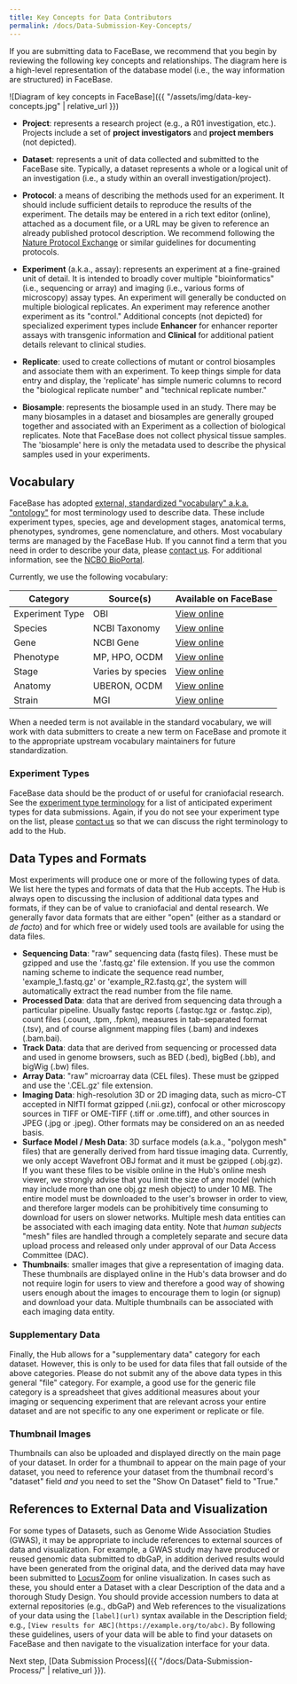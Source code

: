 ```yaml
---
title: Key Concepts for Data Contributors
permalink: /docs/Data-Submission-Key-Concepts/
---
```


If you are submitting data to FaceBase, we recommend that you begin by reviewing the following key concepts and relationships. The diagram here is a high-level representation of the database model (i.e., the way information are structured) in FaceBase.

![Diagram of key concepts in FaceBase]({{ "/assets/img/data-key-concepts.jpg" | relative_url }})

- **Project**: represents a research project (e.g., a R01 investigation, etc.). Projects include a set of **project investigators** and **project members** (not depicted).

- **Dataset**: represents a unit of data collected and submitted to the FaceBase site. Typically, a dataset represents a whole or a logical unit of an investigation (i.e., a study within an overall investigation/project).

- **Protocol**: a means of describing the methods used for an experiment. It should include sufficient details to reproduce the results of the experiment. The details may be entered in a rich text editor (online), attached as a document file, or a URL may be given to reference an already published protocol description. We recommend following the [Nature Protocol Exchange](https://protocolexchange.researchsquare.com/protocol-exchange/guidelines) or similar guidelines for documenting protocols.

- **Experiment** (a.k.a., assay): represents an experiment at a fine-grained unit of detail. It is intended to broadly cover multiple "bioinformatics" (i.e., sequencing or array) and imaging (i.e., various forms of microscopy) assay types. An experiment will generally be conducted on multiple biological replicates. An experiment may reference another experiment as its "control." Additional concepts (not depicted) for specialized experiment types include **Enhancer** for enhancer reporter assays with transgenic information and **Clinical** for additional patient details relevant to clinical studies.

- **Replicate**: used to create collections of mutant or control biosamples and associate them with an experiment. To keep things simple for data entry and display, the 'replicate' has simple numeric columns to record the "biological replicate number" and "technical replicate number."

- **Biosample**: represents the biosample used in an study. There may be many biosamples in a dataset and biosamples are generally grouped together and associated with an Experiment as a collection of biological replicates. Note that FaceBase does not collect physical tissue samples. The 'biosample' here is only the metadata used to describe the physical samples used in your experiments.

## Vocabulary

FaceBase has adopted [external, standardized "vocabulary" a.k.a. "ontology"](https://en.wikipedia.org/wiki/Ontology_(information_science))
 for most terminology used to describe data. These include experiment types, species,
age and development stages, anatomical terms, phenotypes, syndromes, gene nomenclature, and
others. Most vocabulary terms are managed by the FaceBase Hub. If you cannot find a term that
you need in order to describe your data, please [contact us](mailto:help@facebase.org). For
additional information, see the [NCBO BioPortal](https://bioportal.bioontology.org/).

Currently, we use the following vocabulary:

| Category        | Source(s)         | Available on FaceBase                                                             |
|-----------------|-------------------|-----------------------------------------------------------------------------------|
| Experiment Type | OBI               | [View online](https://www.facebase.org/chaise/recordset/#1/vocab:experiment_type) |
| Species         | NCBI Taxonomy     | [View online](https://www.facebase.org/chaise/recordset/#1/vocab:species)         |
| Gene            | NCBI Gene         | [View online](https://www.facebase.org/chaise/recordset/#1/vocab:gene)            |
| Phenotype       | MP, HPO, OCDM     | [View online](https://www.facebase.org/chaise/recordset/#1/vocab:phenotype)       |
| Stage           | Varies by species | [View online](https://www.facebase.org/chaise/recordset/#1/vocab:stage)           |
| Anatomy         | UBERON, OCDM      | [View online](https://www.facebase.org/chaise/recordset/#1/vocab:anatomy)         |
| Strain          | MGI               | [View online](https://www.facebase.org/chaise/recordset/#1/vocab:strain)          |

When a needed term is not available in the standard vocabulary, we will work with data submitters to create a new term on FaceBase and promote it to the appropriate upstream vocabulary maintainers for future standardization.

### Experiment Types

FaceBase data should be the product of or useful for craniofacial research. See the [experiment type terminology](https://www.facebase.org/chaise/recordset/#1/vocab:experiment_type@sort(name)) for a list of anticipated
experiment types for data submissions. Again, if you do not see your experiment type on the list, please
[contact us](mailto:help@facebase.org) so that we can discuss the right terminology to add to the Hub.

## Data Types and Formats

Most experiments will produce one or more of the following types of data. We list here the types
and formats of data that the Hub accepts. The Hub is always open to discussing the inclusion of
additional data types and formats, if they can be of value to craniofacial and dental research.
We generally favor data formats that are either "open" (either as a standard or _de facto_) and for
which free or widely used tools are available for using the data files.

- **Sequencing Data**: "raw" sequencing data (fastq files). These must be gzipped and use the '.fastq.gz' file extension. If you use the common naming scheme to indicate the sequence read number, 'example_1.fastq.gz' or 'example_R2.fastq.gz', the system will automatically extract the read number from the file name.
- **Processed Data**: data that are derived from sequencing data through a particular pipeline. Usually fastqc reports (.fastqc.tgz or .fastqc.zip), count files (.count, .tpm, .fpkm), measures in tab-separated format (.tsv), and of course alignment mapping files (.bam) and indexes (.bam.bai).
- **Track Data**: data that are derived from sequencing or processed data and used in genome browsers, such as BED (.bed), bigBed (.bb), and bigWig (.bw) files.
- **Array Data**: "raw" microarray data (CEL files). These must be gzipped and use the '.CEL.gz' file extension.
- **Imaging Data**: high-resolution 3D or 2D imaging data, such as micro-CT accepted in NIfTI format gzipped (.nii.gz), confocal or other microscopy sources in TIFF or OME-TIFF (.tiff or .ome.tiff), and other sources in JPEG (.jpg or .jpeg). Other formats may be considered on an as needed basis.
- **Surface Model / Mesh Data**: 3D surface models (a.k.a., "polygon mesh" files) that are generally derived from hard tissue imaging data. Currently, we only accept Wavefront OBJ format and it must be gzipped (.obj.gz). If you want these files to be visible online in the Hub's online mesh viewer, we strongly advise that you limit the size of any model (which may include more than one obj.gz mesh object) to under 10 MB. The entire model must be downloaded to the user's browser in order to view, and therefore larger models can be prohibitively time consuming to download for users on slower networks. Multiple mesh data entities can be associated with each imaging data entity. Note that _human subjects_ "mesh" files are handled through a completely separate and secure data upload process and released only under approval of our Data Access Committee (DAC).
- **Thumbnails**: smaller images that give a representation of imaging data. These thumbnails are displayed online in the Hub's data browser and do not require login for users to view and therefore a good way of showing users enough about the images to encourage them to login (or signup) and download your data.  Multiple thumbnails can be associated with each imaging data entity.

### Supplementary Data

Finally, the Hub allows for a "supplementary data" category for each dataset. However, this is only to be used for data files that fall outside of the above categories. Please do not submit any of the above data types in this general "file" category. For example, a good use for the generic file category is a spreadsheet that gives additional measures about your imaging or sequencing experiment that are relevant across your entire dataset and are not specific to any one experiment or replicate or file.

### Thumbnail Images

Thumbnails can also be uploaded and displayed directly on the main page of your dataset. In order for a thumbnail to appear on the main page of your dataset, you need to reference your dataset from the thumbnail record's "dataset" field *and* you need to set the "Show On Dataset" field to "True."

## References to External Data and Visualization

For some types of Datasets, such as Genome Wide Association Studies (GWAS), it may be appropriate to include references to external sources of data and visualization. For example, a GWAS study may have produced or reused genomic data submitted to dbGaP, in addition derived results would have been generated from the original data, and the derived data may have been submitted to [LocusZoom](http://locuszoom.org/) for online visualization. In cases such as these, you should enter a Dataset with a clear Description of the data and a thorough Study Design. You should provide accession numbers to data at external repositories (e.g., dbGaP) and Web references to the visualizations of your data using the `[label](url)` syntax available in the Description field; e.g., `[View results for ABC](https://example.org/to/abc)`. By following these guidelines, users of your data will be able to find your datasets on FaceBase and then navigate to the visualization interface for your data.

Next step, [Data Submission Process]({{ "/docs/Data-Submission-Process/" | relative_url }}).
